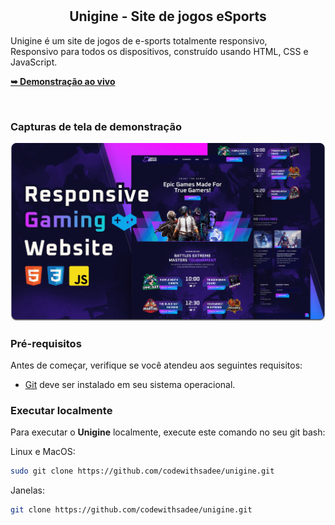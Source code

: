 <br />
  <br />

  <h2 align="center">Unigine - Site de jogos eSports</h2>

  Unigine é um site de jogos de e-sports totalmente responsivo, <br />Responsivo para todos os dispositivos, construído usando HTML, CSS e JavaScript.

  <a href="https://codewithsadee.github.io/unigine/"><strong>➥ Demonstração ao vivo</strong></a>

</div>

<br />

### Capturas de tela de demonstração

![Unigine Desktop Demo](./readme-images/desktop.png "Desktop Demo")

### Pré-requisitos

Antes de começar, verifique se você atendeu aos seguintes requisitos:

* [Git](https://git-scm.com/downloads "Download Git") deve ser instalado em seu sistema operacional.

### Executar localmente

Para executar o **Unigine** localmente, execute este comando no seu git bash:

Linux e MacOS:

```bash
sudo git clone https://github.com/codewithsadee/unigine.git
```

Janelas:

```bash
git clone https://github.com/codewithsadee/unigine.git
```
